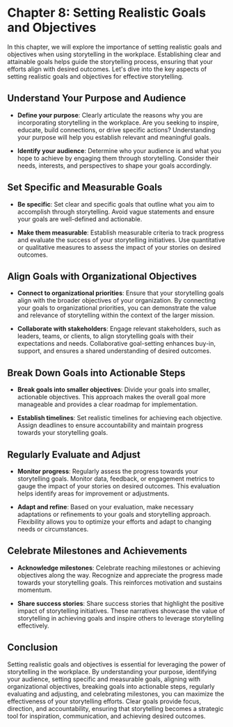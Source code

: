 Chapter 8: Setting Realistic Goals and Objectives
=================================================

In this chapter, we will explore the importance of setting realistic goals and objectives when using storytelling in the workplace. Establishing clear and attainable goals helps guide the storytelling process, ensuring that your efforts align with desired outcomes. Let's dive into the key aspects of setting realistic goals and objectives for effective storytelling.

Understand Your Purpose and Audience
------------------------------------

* **Define your purpose**: Clearly articulate the reasons why you are incorporating storytelling in the workplace. Are you seeking to inspire, educate, build connections, or drive specific actions? Understanding your purpose will help you establish relevant and meaningful goals.

* **Identify your audience**: Determine who your audience is and what you hope to achieve by engaging them through storytelling. Consider their needs, interests, and perspectives to shape your goals accordingly.

Set Specific and Measurable Goals
---------------------------------

* **Be specific**: Set clear and specific goals that outline what you aim to accomplish through storytelling. Avoid vague statements and ensure your goals are well-defined and actionable.

* **Make them measurable**: Establish measurable criteria to track progress and evaluate the success of your storytelling initiatives. Use quantitative or qualitative measures to assess the impact of your stories on desired outcomes.

Align Goals with Organizational Objectives
------------------------------------------

* **Connect to organizational priorities**: Ensure that your storytelling goals align with the broader objectives of your organization. By connecting your goals to organizational priorities, you can demonstrate the value and relevance of storytelling within the context of the larger mission.

* **Collaborate with stakeholders**: Engage relevant stakeholders, such as leaders, teams, or clients, to align storytelling goals with their expectations and needs. Collaborative goal-setting enhances buy-in, support, and ensures a shared understanding of desired outcomes.

Break Down Goals into Actionable Steps
--------------------------------------

* **Break goals into smaller objectives**: Divide your goals into smaller, actionable objectives. This approach makes the overall goal more manageable and provides a clear roadmap for implementation.

* **Establish timelines**: Set realistic timelines for achieving each objective. Assign deadlines to ensure accountability and maintain progress towards your storytelling goals.

Regularly Evaluate and Adjust
-----------------------------

* **Monitor progress**: Regularly assess the progress towards your storytelling goals. Monitor data, feedback, or engagement metrics to gauge the impact of your stories on desired outcomes. This evaluation helps identify areas for improvement or adjustments.

* **Adapt and refine**: Based on your evaluation, make necessary adaptations or refinements to your goals and storytelling approach. Flexibility allows you to optimize your efforts and adapt to changing needs or circumstances.

Celebrate Milestones and Achievements
-------------------------------------

* **Acknowledge milestones**: Celebrate reaching milestones or achieving objectives along the way. Recognize and appreciate the progress made towards your storytelling goals. This reinforces motivation and sustains momentum.

* **Share success stories**: Share success stories that highlight the positive impact of storytelling initiatives. These narratives showcase the value of storytelling in achieving goals and inspire others to leverage storytelling effectively.

Conclusion
----------

Setting realistic goals and objectives is essential for leveraging the power of storytelling in the workplace. By understanding your purpose, identifying your audience, setting specific and measurable goals, aligning with organizational objectives, breaking goals into actionable steps, regularly evaluating and adjusting, and celebrating milestones, you can maximize the effectiveness of your storytelling efforts. Clear goals provide focus, direction, and accountability, ensuring that storytelling becomes a strategic tool for inspiration, communication, and achieving desired outcomes.
